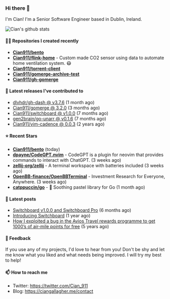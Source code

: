 ### Hi there 👋

I'm Cian! I'm a Senior Software Engineer based in Dublin, Ireland.

![Cian's github stats](https://github-readme-stats.vercel.app/api?username=CIan911&theme=dracula&show_icons=true)

#### 👨‍💻 Repositories I created recently
- **[Cian911/bento](https://github.com/Cian911/bento)**
- **[Cian911/flink-home](https://github.com/Cian911/flink-home)** - Custom made CO2 sensor using data to automate home ventilation system. :mask:
- **[Cian911/torrent-client](https://github.com/Cian911/torrent-client)**
- **[Cian911/gomerge-archive-test](https://github.com/Cian911/gomerge-archive-test)**
- **[Cian911/gh-gomerge](https://github.com/Cian911/gh-gomerge)**

#### 🚀 Latest releases I've contributed to


- [dlvhdr/gh-dash @ v3.7.6](https://github.com/dlvhdr/gh-dash/releases/tag/v3.7.6) (1 month ago)
- [Cian911/gomerge @ 3.2.0](https://github.com/Cian911/gomerge/releases/tag/3.2.0) (3 months ago)
- [Cian911/switchboard @ v1.0.0](https://github.com/Cian911/switchboard/releases/tag/v1.0.0) (7 months ago)
- [gen2brain/go-unarr @ v0.1.6](https://github.com/gen2brain/go-unarr/releases/tag/v0.1.6) (7 months ago)
- [Cian911/vim-cadence @ 0.0.3](https://github.com/Cian911/vim-cadence/releases/tag/0.0.3) (2 years ago)

#### ⭐ Recent Stars


- **[Cian911/bento](https://github.com/Cian911/bento)** (today)
- **[dpayne/CodeGPT.nvim](https://github.com/dpayne/CodeGPT.nvim)** - CodeGPT is a plugin for neovim that provides commands to interact with ChatGPT. (3 weeks ago)
- **[zellij-org/zellij](https://github.com/zellij-org/zellij)** - A terminal workspace with batteries included (3 weeks ago)
- **[OpenBB-finance/OpenBBTerminal](https://github.com/OpenBB-finance/OpenBBTerminal)** - Investment Research for Everyone, Anywhere. (3 weeks ago)
- **[catppuccin/go](https://github.com/catppuccin/go)** - 🦫 Soothing pastel library for Go (1 month ago)

#### 📄 Latest posts
- [Switchboard v1.0.0 and Switchboard Pro](https://ciangallagher.me/2022/09/17/Switchboard-v1-and-pro/) (6 months ago)
- [Introducing Switchboard](https://ciangallagher.me/2022/01/28/Introducing-switchboard/) (1 year ago)
- [How I exploited a bug in the Avios Travel rewards programme to get 1000’s of air-mile points for free](https://ciangallagher.me/2018/04/21/How-i-exploited-a-bug-in-the-avios-travel-rewards-system/) (5 years ago)

#### 💬 Feedback

If you use any of my projects, I'd love to hear from you! Don't be shy and let me know what you liked
and what needs being improved. I will try my best to help!

#### 📫 How to reach me

- Twitter: https://twitter.com/Cian_911
- Blog: https://ciangallagher.me/contact
